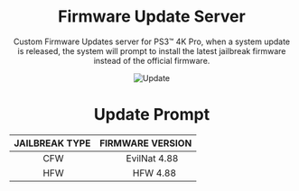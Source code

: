 <div align="center"> 

# Firmware Update Server
Custom Firmware Updates server for PS3™ 4K Pro, when a system update is released, the system will prompt to install the latest jailbreak firmware instead of the official firmware.
  
![Update](https://user-images.githubusercontent.com/74815634/148485150-b9a85c14-af96-4613-8433-abcafe6c84da.png)

# Update Prompt
  
| JAILBREAK TYPE | FIRMWARE VERSION
|-----------|---------------
|⠀⠀⠀⠀  CFW |⠀⠀⠀⠀EvilNat 4.88
|⠀⠀⠀ ⠀HFW |⠀⠀⠀⠀⠀HFW 4.88
 
